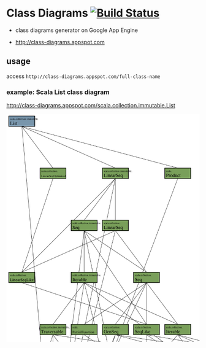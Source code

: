 # Class Diagrams [![Build Status](https://secure.travis-ci.org/xuwei-k/class-diagrams.png)](http://travis-ci.org/xuwei-k/class-diagrams)

* class diagrams generator on Google App Engine

* http://class-diagrams.appspot.com

## usage

access `http://class-diagrams.appspot.com/full-class-name`

### example: Scala List class diagram

http://class-diagrams.appspot.com/scala.collection.immutable.List

![Scala List](https://github.com/xuwei-k/class-diagrams/raw/master/List.png)

